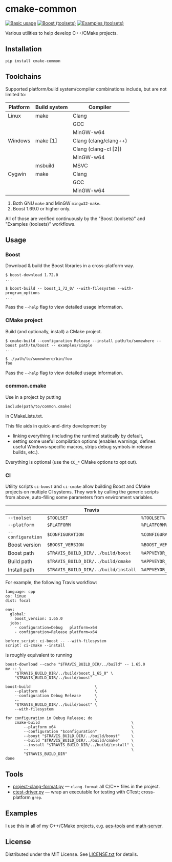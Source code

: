 cmake-common
============

[![Basic usage](https://github.com/egor-tensin/cmake-common/actions/workflows/basic.yml/badge.svg)](https://github.com/egor-tensin/cmake-common/actions/workflows/basic.yml)
[![Boost (toolsets)](https://github.com/egor-tensin/cmake-common/actions/workflows/boost_toolsets.yml/badge.svg)](https://github.com/egor-tensin/cmake-common/actions/workflows/boost_toolsets.yml)
[![Examples (toolsets)](https://github.com/egor-tensin/cmake-common/actions/workflows/example_toolsets.yml/badge.svg)](https://github.com/egor-tensin/cmake-common/actions/workflows/example_toolsets.yml)

Various utilities to help develop C++/CMake projects.

Installation
------------

    pip install cmake-common

Toolchains
----------

Supported platform/build system/compiler combinations include, but are not
limited to:

| Platform | Build system | Compiler
| -------- | ------------ | --------
| Linux    | make         | Clang
|          |              | GCC
|          |              | MinGW-w64
| Windows  | make \[1\]   | Clang (clang/clang++)
|          |              | Clang (clang-cl \[2\])
|          |              | MinGW-w64
|          | msbuild      | MSVC
| Cygwin   | make         | Clang
|          |              | GCC
|          |              | MinGW-w64

1. Both GNU `make` and MinGW `mingw32-make`.
2. Boost 1.69.0 or higher only.

All of those are verified continuously by the "Boost (toolsets)" and "Examples
(toolsets)" workflows.

Usage
-----

### Boost

Download & build the Boost libraries in a cross-platform way.

    $ boost-download 1.72.0
    ...

    $ boost-build -- boost_1_72_0/ --with-filesystem --with-program_options
    ...

Pass the `--help` flag to view detailed usage information.

### CMake project

Build (and optionally, install) a CMake project.

    $ cmake-build --configuration Release --install path/to/somewhere --boost path/to/boost -- examples/simple
    ...

    $ ./path/to/somewhere/bin/foo
    foo

Pass the `--help` flag to view detailed usage information.

### common.cmake

Use in a project by putting

    include(path/to/common.cmake)

in CMakeLists.txt.

This file aids in quick-and-dirty development by

* linking everything (including the runtime) statically by default,
* setting some useful compilation options (enables warnings, defines useful
Windows-specific macros, strips debug symbols in release builds, etc.).

Everything is optional (use the `CC_*` CMake options to opt out).

### CI

Utility scripts `ci-boost` and `ci-cmake` allow building Boost and CMake
projects on multiple CI systems.
They work by calling the generic scripts from above, auto-filling some
parameters from environment variables.

|                   | Travis                               | AppVeyor                                   | GitHub Actions
| ----------------- | ------------------------------------ | ------------------------------------------ | ------------------------------------
| `--toolset`       | `$TOOLSET`                           | `%TOOLSET%`                                | `$TOOLSET`
| `--platform`      | `$PLATFORM`                          | `%PLATFORM%`                               | `$PLATFORM`
| `--configuration` | `$CONFIGURATION`                     | `%CONFIGURATION%`                          | `$CONFIGURATION`
| Boost version     | `$BOOST_VERSION`                     | `%BOOST_VERSION%`                          | `$BOOST_VERSION`
| Boost path        | `$TRAVIS_BUILD_DIR/../build/boost`   | `%APPVEYOR_BUILD_FOLDER%\..\build\boost`   | `$GITHUB_WORKSPACE/../build/boost`
| Build path        | `$TRAVIS_BUILD_DIR/../build/cmake`   | `%APPVEYOR_BUILD_FOLDER%\..\build\cmake`   | `$GITHUB_WORKSPACE/../build/cmake`
| Install path      | `$TRAVIS_BUILD_DIR/../build/install` | `%APPVEYOR_BUILD_FOLDER%\..\build\install` | `$GITHUB_WORKSPACE/../build/install`

For example, the following Travis workflow:

```
language: cpp
os: linux
dist: focal

env:
  global:
    boost_version: 1.65.0
  jobs:
    - configuration=Debug   platform=x64
    - configuration=Release platform=x64

before_script: ci-boost -- --with-filesystem
script: ci-cmake --install
```

is roughly equivalent to running

```
boost-download --cache "$TRAVIS_BUILD_DIR/../build" -- 1.65.0
mv -- \
    "$TRAVIS_BUILD_DIR/../build/boost_1_65_0" \
    "$TRAVIS_BUILD_DIR/../build/boost"

boost-build                            \
    --platform x64                     \
    --configuration Debug Release      \
    --                                 \
    "$TRAVIS_BUILD_DIR/../build/boost" \
    --with-filesystem

for configuration in Debug Release; do
    cmake-build                                        \
        --platform x64                                 \
        --configuration "$configuration"               \
        --boost "$TRAVIS_BUILD_DIR/../build/boost"     \
        --build "$TRAVIS_BUILD_DIR/../build/cmake"     \
        --install "$TRAVIS_BUILD_DIR/../build/install" \
        --                                             \
        "$TRAVIS_BUILD_DIR"
done
```

Tools
-----

* [project-clang-format.py] &mdash; `clang-format` all C/C++ files in the
project.
* [ctest-driver.py] &mdash; wrap an executable for testing with CTest;
cross-platform `grep`.

[project-clang-format.py]: docs/project-clang-format.md
[ctest-driver.py]: docs/ctest-driver.md

Examples
--------

I use this in all of my C++/CMake projects, e.g. [aes-tools] and [math-server].

[aes-tools]: https://github.com/egor-tensin/aes-tools
[math-server]: https://github.com/egor-tensin/math-server

License
-------

Distributed under the MIT License.
See [LICENSE.txt] for details.

[LICENSE.txt]: LICENSE.txt
